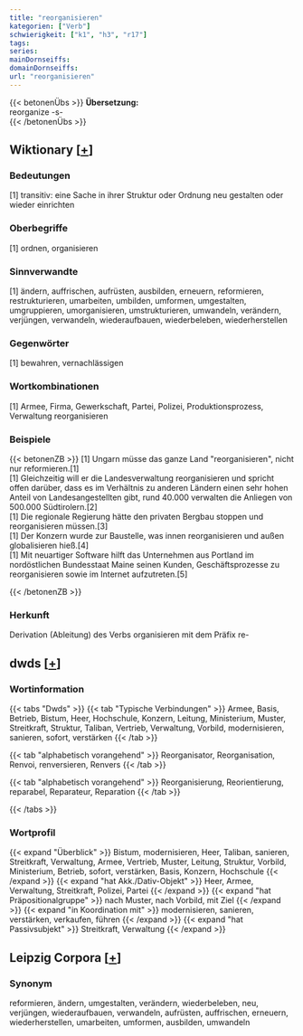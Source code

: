 ```yaml
---
title: "reorganisieren"
kategorien: ["Verb"]
schwierigkeit: ["k1", "h3", "r17"]
tags:
series:
mainDornseiffs:
domainDornseiffs:
url: "reorganisieren"
---
```


{{< betonenÜbs >}}
**Übersetzung:**  
reorganize -s-  
{{< /betonenÜbs >}}

## Wiktionary [[+](https://de.wiktionary.org/wiki/reorganisieren)]

### Bedeutungen
[1] transitiv: eine Sache in ihrer Struktur oder Ordnung neu gestalten oder wieder einrichten  

### Oberbegriffe
[1] ordnen, organisieren  

### Sinnverwandte
[1] ändern, auffrischen, aufrüsten, ausbilden, erneuern, reformieren, restrukturieren, umarbeiten, umbilden, umformen, umgestalten, umgruppieren, umorganisieren, umstrukturieren, umwandeln, verändern, verjüngen, verwandeln, wiederaufbauen, wiederbeleben, wiederherstellen  

### Gegenwörter
[1] bewahren, vernachlässigen  

### Wortkombinationen
[1] Armee, Firma, Gewerkschaft, Partei, Polizei, Produktionsprozess, Verwaltung reorganisieren  

### Beispiele
{{< betonenZB >}}
[1] Ungarn müsse das ganze Land "reorganisieren", nicht nur reformieren.[1]  
[1]  Gleichzeitig will er die Landesverwaltung reorganisieren und spricht offen darüber, dass es im Verhältnis zu anderen Ländern einen sehr hohen Anteil von Landesangestellten gibt, rund 40.000 verwalten die Anliegen von 500.000 Südtirolern.[2]  
[1] Die regionale Regierung hätte den privaten Bergbau stoppen und reorganisieren müssen.[3]  
[1] Der Konzern wurde zur Baustelle, was innen reorganisieren und außen globalisieren hieß.[4]  
[1] Mit neuartiger Software hilft das Unternehmen aus Portland im nordöstlichen Bundesstaat Maine seinen Kunden, Geschäftsprozesse zu reorganisieren sowie im Internet aufzutreten.[5]  

{{< /betonenZB >}}
### Herkunft
Derivation (Ableitung) des Verbs organisieren mit dem Präfix re-  



## dwds [[+](https://www.dwds.de/wb/reorganisieren)]

### Wortinformation
{{< tabs "Dwds" >}}
{{< tab "Typische Verbindungen" >}}
Armee, Basis, Betrieb, Bistum, Heer, Hochschule, Konzern, Leitung, Ministerium, Muster, Streitkraft, Struktur, Taliban, Vertrieb, Verwaltung, Vorbild, modernisieren, sanieren, sofort, verstärken
{{< /tab >}}

{{< tab "alphabetisch vorangehend" >}}
Reorganisator, Reorganisation, Renvoi, renversieren, Renvers
{{< /tab >}}

{{< tab "alphabetisch vorangehend" >}}
Reorganisierung, Reorientierung, reparabel, Reparateur, Reparation
{{< /tab >}}

{{< /tabs >}}

### Wortprofil
{{< expand "Überblick" >}} Bistum, modernisieren, Heer, Taliban, sanieren, Streitkraft, Verwaltung, Armee, Vertrieb, Muster, Leitung, Struktur, Vorbild, Ministerium, Betrieb, sofort, verstärken, Basis, Konzern, Hochschule {{< /expand >}}
{{< expand "hat Akk./Dativ-Objekt" >}} Heer, Armee, Verwaltung, Streitkraft, Polizei, Partei {{< /expand >}}
{{< expand "hat Präpositionalgruppe" >}} nach Muster, nach Vorbild, mit Ziel {{< /expand >}}
{{< expand "in Koordination mit" >}} modernisieren, sanieren, verstärken, verkaufen, führen {{< /expand >}}
{{< expand "hat Passivsubjekt" >}} Streitkraft, Verwaltung {{< /expand >}}

## Leipzig Corpora [[+](https://corpora.uni-leipzig.de/en/res?word=reorganisieren&corpusId=deu_newscrawl-public_2018)]


### Synonym
reformieren, ändern, umgestalten, verändern, wiederbeleben, neu, verjüngen, wiederaufbauen, verwandeln, aufrüsten, auffrischen, erneuern, wiederherstellen, umarbeiten, umformen, ausbilden, umwandeln

